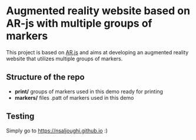 # Augmented reality website based on AR-js with multiple groups of markers
This project is based on [AR.js](https://github.com/AR-js-org) and aims at developing an augmented reality website that utilizes multiple groups of markers.

## Structure of the repo
+ **print/**          groups of markers used in this demo ready for printing
+ **markers/**        files .patt of markers used in this demo

## Testing
Simply go to https://nsaljoughi.github.io :)
